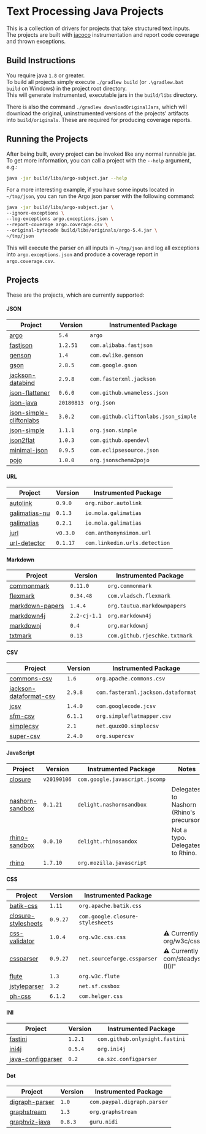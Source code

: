 # Text Processing Java Projects

This is a collection of drivers for projects that take structured text inputs.  
The projects are built with [jacoco](https://www.eclemma.org/jacoco/) instrumentation and report code coverage and thrown exceptions.

## Build Instructions
You require java `1.8` or greater.  
To build all projects simply execute `./gradlew build` (or `.\gradlew.bat build` on Windows) in the project root directory.  
This will generate instrumented, executable jars in the `build/libs` directory.

There is also the command `./gradlew downloadOriginalJars`,
which will download the original, uninstrumented versions of the projects' artifacts into `build/originals`.
These are required for producing coverage reports.

## Running the Projects
After being built, every project can be invoked like any normal runnable jar.  
To get more information, you can call a project with the `--help` argument, e.g.:

```bash
java -jar build/libs/argo-subject.jar --help
```

For a more interesting example, if you have some inputs located in `~/tmp/json`, you can run the Argo json parser with the following command:

```bash
java -jar build/libs/argo-subject.jar \
--ignore-exceptions \
--log-exceptions argo.exceptions.json \
--report-coverage argo.coverage.csv \
--original-bytecode build/libs/originals/argo-5.4.jar \
~/tmp/json
```

This will execute the parser on all inputs in `~/tmp/json` and log all exceptions into `argo.exceptions.json` and produce a coverage report in `argo.coverage.csv`.

## Projects
These are the projects, which are currently supported:

#### JSON
Project | Version | Instrumented Package
---     | --- | ---
[argo](http://argo.sourceforge.net/) | `5.4` | `argo`
[fastjson](https://github.com/alibaba/fastjson) | `1.2.51` | `com.alibaba.fastjson`
[genson](https://owlike.github.io/genson/) | `1.4` | `com.owlike.genson`
[gson](https://github.com/google/gson) | `2.8.5` | `com.google.gson`
[jackson-databind](https://github.com/FasterXML/jackson-databind) | `2.9.8` | `com.fasterxml.jackson`
[json-flattener](https://github.com/wnameless/json-flattener) | `0.6.0` | `com.github.wnameless.json`
[json-java](https://github.com/stleary/JSON-java/) | `20180813` | `org.json`
[json-simple-cliftonlabs](https://github.com/cliftonlabs/json-simple) | `3.0.2` | `com.github.cliftonlabs.json_simple`
[json-simple](https://github.com/fangyidong/json-simple) | `1.1.1` | `org.json.simple`
[json2flat](https://github.com/opendevl/Json2Flat) | `1.0.3` | `com.github.opendevl`
[minimal-json](https://github.com/ralfstx/minimal-json) | `0.9.5` | `com.eclipsesource.json`
[pojo](https://github.com/joelittlejohn/jsonschema2pojo) | `1.0.0` | `org.jsonschema2pojo`

#### URL
Project | Version | Instrumented Package
---     | --- | ---
[autolink](https://github.com/robinst/autolink-java) | `0.9.0` | `org.nibor.autolink`
[galimatias-nu](https://github.com/validator/galimatias) | `0.1.3` | `io.mola.galimatias`
[galimatias](https://github.com/smola/galimatias) | `0.2.1` | `io.mola.galimatias`
[jurl](https://github.com/anthonynsimon/jurl) | `v0.3.0` | `com.anthonynsimon.url`
[url-detector](https://github.com/linkedin/URL-Detector) | `0.1.17` | `com.linkedin.urls.detection`

#### Markdown
Project | Version | Instrumented Package
---     | --- | ---
[commonmark](https://github.com/atlassian/commonmark-java) | `0.11.0` | `org.commonmark`
[flexmark](https://github.com/vsch/flexmark-java) | `0.34.48` | `com.vladsch.flexmark`
[markdown-papers](http://github.com/lruiz/MarkdownPapers) | `1.4.4` | `org.tautua.markdownpapers`
[markdown4j](https://github.com/jdcasey/markdown4j) | `2.2-cj-1.1` | `org.markdown4j`
[markdownj](https://github.com/myabc/markdownj) | `0.4` | `org.markdownj`
[txtmark](https://github.com/rjeschke/txtmark) | `0.13` | `com.github.rjeschke.txtmark`

#### CSV
Project | Version | Instrumented Package
---     | --- | ---
[commons-csv](https://commons.apache.org/proper/commons-csv/) | `1.6` | `org.apache.commons.csv`
[jackson-dataformat-csv](https://github.com/FasterXML/jackson-dataformats-text/tree/master/csv) | `2.9.8` | `com.fasterxml.jackson.dataformat`
[jcsv](https://code.google.com/archive/p/jcsv/) | `1.4.0` | `com.googlecode.jcsv`
[sfm-csv](https://github.com/arnaudroger/SimpleFlatMapper) | `6.1.1` | `org.simpleflatmapper.csv`
[simplecsv](https://github.com/quux00/simplecsv) | `2.1` | `net.quux00.simplecsv`
[super-csv](https://github.com/super-csv/super-csv) | `2.4.0` | `org.supercsv`

#### JavaScript
Project | Version | Instrumented Package | Notes
---     | --- | --- | ---
[closure](https://github.com/google/closure-compiler) | `v20190106` | `com.google.javascript.jscomp`
[nashorn-sandbox](https://github.com/javadelight/delight-nashorn-sandbox/) | `0.1.21` | `delight.nashornsandbox` | Delegates to Nashorn (Rhino's precursor)
[rhino-sandbox](https://github.com/javadelight/delight-rhino-sandbox/) | `0.0.10` | `delight.rhinosandox` | Not a typo. Delegates to Rhino.
[rhino](https://github.com/mozilla/rhino/) | `1.7.10` | `org.mozilla.javascript`

#### CSS
Project | Version | Instrumented Package | Notes
---     | --- | --- | ---
[batik-css](https://xmlgraphics.apache.org/batik/javadoc/org/apache/batik/css/parser/package-summary.html) |  `1.11` | `org.apache.batik.css`
[closure-stylesheets](http://code.google.com/p/closure-stylesheets/) |  `0.9.27` | `com.google.closure-stylesheets`
[css-validator](https://github.com/w3c/css-validator) | `1.0.4` | `org.w3c.css.css` | :warning: Currently unsupported because of Jacoco Error: "Method too large: org/w3c/css/parser/analyzer/CssParserTokenManager.jjMoveNfa_0 (II)I"
[cssparser](http://cssparser.sourceforge.net/) |  `0.9.27` | `net.sourceforge.cssparser` | :warning: Currently unsupported because of Jacoco Error: "Method too large: com/steadystate/css/parser/SACParserCSS21TokenManager.jjMoveNfa_0 (II)I"
[flute](https://www.w3.org/Style/CSS/SAC/) |  `1.3` | `org.w3c.flute`
[jstyleparser](https://github.com/radkovo/jStyleParser/) |  `3.2` | `net.sf.cssbox`
[ph-css](https://github.com/phax/ph-css) | `6.1.2` |  `com.helger.css`

#### INI
Project | Version | Instrumented Package
---     | --- | ---
[fastini](https://github.com/onlynight/FastIni) | `1.2.1` | `com.github.onlynight.fastini`
[ini4j](http://ini4j.sourceforge.net/) | `0.5.4` | `org.ini4j`
[java-configparser](https://github.com/ASzc/java-configparser) | `0.2` | `ca.szc.configparser`

#### Dot
Project | Version | Instrumented Package
---     | --- | ---
[digraph-parser](https://github.com/paypal/digraph-parser/) | `1.0` | `com.paypal.digraph.parser`
[graphstream](http://graphstream-project.org/) | `1.3` | `org.graphstream`
[graphviz-java](https://github.com/nidi3/graphviz-java/) | `0.8.3` | `guru.nidi`
